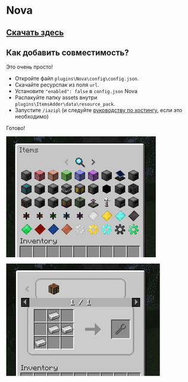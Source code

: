 # Nova

## [Скачать здесь](https://www.spigotmc.org/resources/nova-%E2%9C%A8-custom-blocks-%E2%9C%85-items-%E2%9C%85-guis-%E2%9C%85-modpack-like-fully-configurable.93648/)

## Как добавить совместимость?

Это очень просто!

* Откройте файл `plugins\Nova\config\config.json`.
* Скачайте ресурспак из поля `url`.
* Установите `"enabled": false` в `config.json` Nova
* Распакуйте папку assets внутри `plugins\ItemsAdder\data\resource_pack`.
* Запустите `/iazip`\ (и следуйте [руководству по хостингу](../../plugin-usage/resourcepack-hosting/), если это необходимо\)

Готово!

![](../../.gitbook/assets/immagine%20%28122%29.png)

![](../../.gitbook/assets/immagine%20%28125%29.png)

